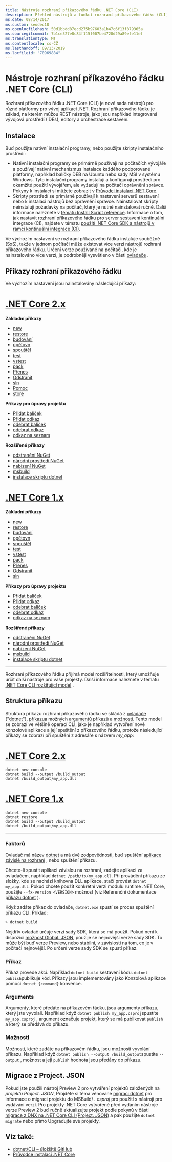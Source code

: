 ```yaml
---
title: Nástroje rozhraní příkazového řádku .NET Core (CLI)
description: Přehled nástrojů a funkcí rozhraní příkazového řádku (CLI) .NET Core
ms.date: 08/14/2017
ms.custom: seodec18
ms.openlocfilehash: 50d1bbdd87ecd275b97603a1b47c6f13f879365a
ms.sourcegitcommit: 7b1ce327e8c84f115f007be4728d29a89efe11ef
ms.translationtype: MT
ms.contentlocale: cs-CZ
ms.lasthandoff: 09/13/2019
ms.locfileid: "70969884"
---
```

# <a name="net-core-command-line-interface-cli-tools"></a>Nástroje rozhraní příkazového řádku .NET Core (CLI)

Rozhraní příkazového řádku .NET Core (CLI) je nové sada nástrojů pro různé platformy pro vývoj aplikací .NET. Rozhraní příkazového řádku je základ, na kterém můžou REST nástroje, jako jsou například integrovaná vývojová prostředí (IDEs), editory a orchestrace sestavení.

## <a name="installation"></a>Instalace

Buď použijte nativní instalační programy, nebo použijte skripty instalačního prostředí:

- Nativní instalační programy se primárně používají na počítačích vývojáře a používají nativní mechanizmus instalace každého podporované platformy, například balíčky DEB na Ubuntu nebo sady MSI v systému Windows. Tyto instalační programy instalují a konfigurují prostředí pro okamžité použití vývojářem, ale vyžadují na počítači oprávnění správce. Pokyny k instalaci si můžete zobrazit v [Průvodci instalací .NET Core](https://aka.ms/dotnetcoregs).
- Skripty prostředí se primárně používají k nastavení serverů sestavení nebo k instalaci nástrojů bez oprávnění správce. Nainstalovat skripty neinstalují požadavky na počítač, který je nutné nainstalovat ručně. Další informace naleznete v [tématu Install Script reference](dotnet-install-script.md). Informace o tom, jak nastavit rozhraní příkazového řádku pro server sestavení kontinuální integrace (CI), najdete v tématu [použití .NET Core SDK a nástrojů v rámci kontinuální integrace (CI)](using-ci-with-cli.md).

Ve výchozím nastavení se rozhraní příkazového řádku instaluje souběžně (SxS), takže v jednom počítači může existovat více verzí nástrojů rozhraní příkazového řádku. Určení verze používané na počítači, kde je nainstalováno více verzí, je podrobněji vysvětleno v části [ovladače](#driver) .

## <a name="cli-commands"></a>Příkazy rozhraní příkazového řádku

Ve výchozím nastavení jsou nainstalovány následující příkazy:

<!-- markdownlint-disable MD025 -->

# <a name="net-core-2xtabnetcore2x"></a>[.NET Core 2.x](#tab/netcore2x)

**Základní příkazy**

- [new](dotnet-new.md)
- [restore](dotnet-restore.md)
- [budování](dotnet-build.md)
- [opětovn](dotnet-publish.md)
- [spouštěl](dotnet-run.md)
- [test](dotnet-test.md)
- [vstest](dotnet-vstest.md)
- [pack](dotnet-pack.md)
- [Přenes](dotnet-migrate.md)
- [Odstranit](dotnet-clean.md)
- [sln](dotnet-sln.md)
- [Pomoc](dotnet-help.md)
- [store](dotnet-store.md)

**Příkazy pro úpravy projektu**

- [Přidat balíček](dotnet-add-package.md)
- [Přidat odkaz](dotnet-add-reference.md)
- [odebrat balíček](dotnet-remove-package.md)
- [odebrat odkaz](dotnet-remove-reference.md)
- [odkaz na seznam](dotnet-list-reference.md)

**Rozšířené příkazy**

- [odstranění NuGet](dotnet-nuget-delete.md)
- [národní prostředí NuGet](dotnet-nuget-locals.md)
- [nabízení NuGet](dotnet-nuget-push.md)
- [msbuild](dotnet-msbuild.md)
- [instalace skriptu dotnet](dotnet-install-script.md)

# <a name="net-core-1xtabnetcore1x"></a>[.NET Core 1.x](#tab/netcore1x)

**Základní příkazy**

- [new](dotnet-new.md)
- [restore](dotnet-restore.md)
- [budování](dotnet-build.md)
- [opětovn](dotnet-publish.md)
- [spouštěl](dotnet-run.md)
- [test](dotnet-test.md)
- [vstest](dotnet-vstest.md)
- [pack](dotnet-pack.md)
- [Přenes](dotnet-migrate.md)
- [Odstranit](dotnet-clean.md)
- [sln](dotnet-sln.md)

**Příkazy pro úpravy projektu**

- [Přidat balíček](dotnet-add-package.md)
- [Přidat odkaz](dotnet-add-reference.md)
- [odebrat balíček](dotnet-remove-package.md)
- [odebrat odkaz](dotnet-remove-reference.md)
- [odkaz na seznam](dotnet-list-reference.md)

**Rozšířené příkazy**

- [odstranění NuGet](dotnet-nuget-delete.md)
- [národní prostředí NuGet](dotnet-nuget-locals.md)
- [nabízení NuGet](dotnet-nuget-push.md)
- [msbuild](dotnet-msbuild.md)
- [instalace skriptu dotnet](dotnet-install-script.md)

---

Rozhraní příkazového řádku přijímá model rozšiřitelnosti, který umožňuje určit další nástroje pro vaše projekty. Další informace naleznete v tématu [.NET Core CLI rozšiřující model](extensibility.md) .

## <a name="command-structure"></a>Struktura příkazu

Struktura příkazu rozhraní příkazového řádku se skládá z [ovladače ("dotnet")](#driver), [příkazu](#command)a možných [argumentů](#arguments) příkazů a [možností](#options). Tento model se zobrazí ve většině operací CLI, jako je například vytvoření nové konzolové aplikace a její spuštění z příkazového řádku, protože následující příkazy se zobrazí při spuštění z adresáře s názvem *my_app*:

# <a name="net-core-2xtabnetcore2x"></a>[.NET Core 2.x](#tab/netcore2x)

```console
dotnet new console
dotnet build --output /build_output
dotnet /build_output/my_app.dll
```

# <a name="net-core-1xtabnetcore1x"></a>[.NET Core 1.x](#tab/netcore1x)

```console
dotnet new console
dotnet restore
dotnet build --output /build_output
dotnet /build_output/my_app.dll
```

---

### <a name="driver"></a>Faktorů

Ovladač má název [dotnet](dotnet.md) a má dvě zodpovědnosti, buď spuštění [aplikace závislé na rozhraní](../deploying/index.md) , nebo spuštění příkazu. 

Chcete-li spustit aplikaci závislou na rozhraní, zadejte aplikaci za ovladačem, například `dotnet /path/to/my_app.dll`. Při provádění příkazu ze složky, kde se nachází knihovna DLL aplikace, stačí provést `dotnet my_app.dll`. Pokud chcete použít konkrétní verzi modulu runtime .NET Core, použijte `--fx-version <VERSION>` možnost (viz Referenční dokumentace [příkazu dotnet](dotnet.md) ).

Když zadáte příkaz do ovladače, `dotnet.exe` spustí se proces spuštění příkazu CLI. Příklad:

```bash
> dotnet build
```

Nejdřív ovladač určuje verzi sady SDK, která se má použít. Pokud není k dispozici [možnost Global. JSON](global-json.md), použije se nejnovější verze sady SDK. To může být buď verze Preview, nebo stabilní, v závislosti na tom, co je v počítači nejnovější.  Po určení verze sady SDK se spustí příkaz.

### <a name="command"></a>Příkaz

Příkaz provede akci. Například `dotnet build` sestavení kódu. `dotnet publish`publikuje kód. Příkazy jsou implementovány jako Konzolová aplikace pomocí `dotnet {command}` konvence.

### <a name="arguments"></a>Arguments

Argumenty, které předáte na příkazovém řádku, jsou argumenty příkazu, který jste vyvolali. Například když `dotnet publish my_app.csproj`spustíte `my_app.csproj` , argument označuje projekt, který se má publikovat `publish` a který se předává do příkazu.

### <a name="options"></a>Možnosti

Možnosti, které zadáte na příkazovém řádku, jsou možnosti vyvolání příkazu. Například když `dotnet publish --output /build_output`spustíte `--output` , možnost a její `publish` hodnota jsou předány do příkazu.

## <a name="migration-from-projectjson"></a>Migrace z Project. JSON

Pokud jste použili nástroj Preview 2 pro vytváření projektů založených na *projektu Project. JSON*, Projděte si téma věnované [migraci dotnet](dotnet-migrate.md) pro informace o migraci projektu do MSBuild/ *. csproj* pro použití s nástroji pro vydávání verzí. Pro projekty .NET Core vytvořené před vydáním nástroje verze Preview 2 buď ručně aktualizujte projekt podle pokynů v části [migrace z DNX na .NET Core CLI (Project. JSON)](../migration/from-dnx.md) a pak použijte `dotnet migrate` nebo přímo Upgradujte své projekty.

## <a name="see-also"></a>Viz také:

- [dotnet/CLI – úložiště GitHub](https://github.com/dotnet/cli/)
- [Průvodce instalací .NET Core](https://aka.ms/dotnetcoregs)
